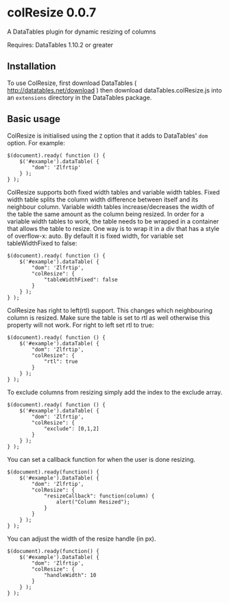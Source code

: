 colResize 0.0.7
=========

A DataTables plugin for dynamic resizing of columns

Requires: DataTables 1.10.2 or greater

Installation
------------
To use ColResize, first download DataTables ( http://datatables.net/download ) 
then download dataTables.colResize.js into an `extensions` directory in the DataTables package.

Basic usage
-----------
ColResize is initialised using the `Z` option that it adds to DataTables' `dom` option. For example:

	$(document).ready( function () {
		$('#example').dataTable( {
			"dom": 'Zlfrtip'
		} );
	} );
	
ColResize supports both fixed width tables and variable width tables.
Fixed width table splits the column width difference between itself and its neighbour column.
Variable width tables increase/decreases the width of the table the same amount as the column being resized.
In order for a variable width tables to work, the table needs to be wrapped in a container that allows the table to resize.
One way is to wrap it in a div that has a style of overflow-x: auto.
By default it is fixed width, for variable set tableWidthFixed to false:

	$(document).ready( function () {
		$('#example').dataTable( {
			"dom": 'Zlfrtip',
			"colResize": {
				"tableWidthFixed": false
			}
		} );
	} );
	
ColResize has right to left(rtl) support.
This changes which neighbouring column is resized. Make sure the table
is set to rtl as well otherwise this property will not work.
For right to left set rtl to true:

	$(document).ready( function () {
		$('#example').dataTable( {
			"dom": 'Zlfrtip',
			"colResize": {
				"rtl": true
			}
		} );
	} );
	
To exclude columns from resizing simply add the index to the exclude array.

	$(document).ready( function () {
		$('#example').dataTable( {
			"dom": 'Zlfrtip',
			"colResize": {
				"exclude": [0,1,2]
			}
		} );
	} );

You can set a callback function for when the user is done resizing.

	$(document).ready(function() {
		$('#example').DataTable( {
			"dom": 'Zlfrtip',
			"colResize": {
				"resizeCallback": function(column) {
					alert("Column Resized");
				}
			}
		} );
	} );

You can adjust the width of the resize handle (in px).

	$(document).ready(function() {
		$('#example').DataTable( {
			"dom": 'Zlfrtip',
			"colResize": {
				"handleWidth": 10
			}
		} );
	} );
